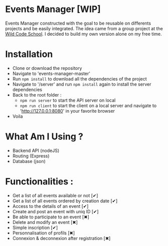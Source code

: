 # Events Manager [WIP]

Events Manager constructed with the goal to be reusable on differents projects and be easily integrated.
The idea came from a group project at the [Wild Code School](https://wildcodeschool.fr/). I decided to build my own version alone on my free time.

# Installation

  - Clone or download the repository
  - Navigate to 'events-manager-master'
  - Run ```npm install``` to download all the dependencies of the project
  - Navigate to '/server' and run ```npm install``` again to install the server dependencies
  - Back to the root folder :
    - ```npm run server``` to start the API server on local
    - ```npm run client``` to start the client on a local server and navigate to 'http://127.0.0.1:8080' in your favorite browser
  - Voila


# What Am I Using ?

  - Backend API (nodeJS)
  - Routing (Express)
  - Database (json)

# Functionalities :

- Get a list of all events available or not [✔]
- Get a list of all events ordered by creation date [✔]
- Access to the details of an event [✔]
- Create and post an event with uniq ID [✔]
- Be able to participate to an event [✖]
- Delete and modify an event [✖]
- Simple inscription [✔]
- Personnalisation of profils [✖]
- Connexion & deconnexion after registration [✖]
